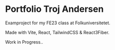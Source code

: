 # Portfolio Troj Andersen

Examproject for my FE23 class at Folkuniversitetet.

Made with Vite, React, TailwindCSS & React3Fiber.

Work in Progress..
